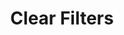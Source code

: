 ---
type: event
id: event.clear_filters
title: Clear Filters
description: |
  Triggered when a user clears all selected filters in the filter modal or panel, resetting the meal grid to its default state.

actor: user
trigger: Tap on the clear/reset button in the filter modal or panel.
preconditions:
  - Filter modal or panel is open.
  - At least one filter is selected.
postconditions:
  - All filters are cleared.
  - Meal grid is reset to show unfiltered results.

related:
  feature:
    - feature.meal_discovery
  screen:
    - screen.explore_grid
  component:
    - component.filter_button
    - component.infinite_scroll_grid
  event:
    - event.open_filters
    - event.apply_filters
  api_endpoint:
    - endpoint.api.recipes_feed.GET
  db: {}
--- 